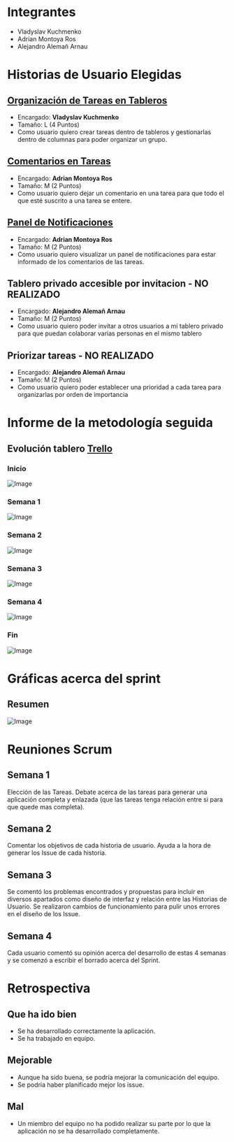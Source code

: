 # Integrantes

* Vladyslav Kuchmenko  
* Adrian Montoya Ros  
* Alejandro Alemañ Arnau  

# Historias de Usuario Elegidas

## [Organización de Tareas en Tableros](https://github.com/mads-ua/todolistgrupo-2017-equipo-3/wiki/HUP4-1-Organizaci%C3%B3n-tareas-en-tableros)
* Encargado: **Vladyslav Kuchmenko**  
* Tamaño: L (4 Puntos)
* Como usuario quiero crear tareas dentro de tableros y gestionarlas dentro de columnas para poder organizar un grupo.  

## [Comentarios en Tareas](https://github.com/mads-ua/todolistgrupo-2017-equipo-3/wiki/HUP4-2-Comentarios-en-Tareas)
* Encargado: **Adrian Montoya Ros**  
* Tamaño: M (2 Puntos)
* Como usuario quiero dejar un comentario en una tarea para que todo el que esté suscrito a una tarea se entere.

## [Panel de Notificaciones](https://github.com/mads-ua/todolistgrupo-2017-equipo-3/wiki/HUP4-3-Panel-de-Notificaciones)
* Encargado: **Adrian Montoya Ros**  
* Tamaño: M (2 Puntos)
* Como usuario quiero visualizar un panel de notificaciones para estar informado de los comentarios de las tareas.

## Tablero privado accesible por invitacion - NO REALIZADO
* Encargado: **Alejandro Alemañ Arnau**  
* Tamaño: M (2 Puntos)  
* Como usuario quiero poder invitar a otros usuarios a mi tablero privado para que puedan colaborar varias personas en el mismo tablero

## Priorizar tareas - NO REALIZADO
* Encargado: **Alejandro Alemañ Arnau**  
* Tamaño: M (2 Puntos)  
* Como usuario quiero poder establecer una prioridad a cada tarea para organizarlas por orden de importancia

# Informe de la metodología seguida

## Evolución tablero [Trello](https://trello.com/b/7K40DubB/mads-equipo3)

### Inicio
![Image](https://github.com/mads-ua/todolistgrupo-2017-equipo-3/blob/master/doc/imagenes/Start.png)

### Semana 1
![Image](https://github.com/mads-ua/todolistgrupo-2017-equipo-3/blob/master/doc/imagenes/S1.png)

### Semana 2
![Image](https://github.com/mads-ua/todolistgrupo-2017-equipo-3/blob/master/doc/imagenes/S2.png)

### Semana 3
![Image](https://github.com/mads-ua/todolistgrupo-2017-equipo-3/blob/master/doc/imagenes/S3.png)

### Semana 4
![Image](https://github.com/mads-ua/todolistgrupo-2017-equipo-3/blob/master/doc/imagenes/S4.png)

### Fin
![Image](https://github.com/mads-ua/todolistgrupo-2017-equipo-3/blob/master/doc/imagenes/End.png)

# Gráficas acerca del sprint

## Resumen
![Image](https://github.com/mads-ua/todolistgrupo-2017-equipo-3/blob/master/doc/imagenes/Commits.PNG)

#  Reuniones Scrum

## Semana 1
Elección de las Tareas. Debate acerca de las tareas para generar una aplicación completa y enlazada (que las tareas tenga relación entre si para que quede mas completa).

## Semana 2
Comentar los objetivos de cada historia de usuario. Ayuda a la hora de generar los Issue de cada historia.

## Semana 3
Se comentó los problemas encontrados y propuestas para incluir en diversos apartados como diseño de interfaz y relación entre las Historias de Usuario. Se realizaron cambios de funcionamiento para pulir unos errores en el diseño de los Issue.

## Semana 4
Cada usuario comentó su opinión acerca del desarrollo de estas 4 semanas y se comenzó a escribir el borrado acerca del Sprint.

# Retrospectiva

## Que ha ido bien
* Se ha desarrollado correctamente la aplicación.  
* Se ha trabajado en equipo.  

## Mejorable
* Aunque ha sido buena, se podría mejorar la comunicación del equipo.  
* Se podría haber planificado mejor los issue.  

## Mal
* Un miembro del equipo no ha podido realizar su parte por lo que la aplicación no se ha desarrollado completamente.  
